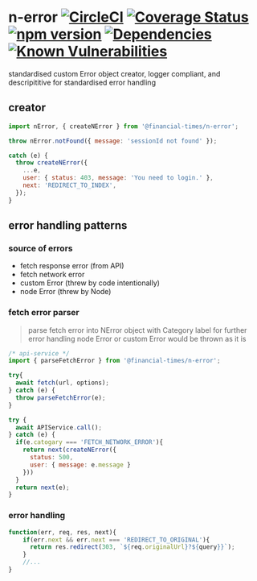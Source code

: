 # n-error [![CircleCI](https://circleci.com/gh/Financial-Times/n-error.svg?style=shield)](https://circleci.com/gh/Financial-Times/n-error) [![Coverage Status](https://coveralls.io/repos/github/Financial-Times/n-error/badge.svg?branch=master)](https://coveralls.io/github/Financial-Times/n-error?branch=master) [![npm version](https://badge.fury.io/js/%40financial-times%2Fn-error.svg)](https://badge.fury.io/js/%40financial-times%2Fn-error) [![Dependencies](https://david-dm.org/Financial-Times/n-error.svg)](https://david-dm.org/Financial-Times/n-error) [![Known Vulnerabilities](https://snyk.io/test/github/Financial-Times/n-error/badge.svg)](https://snyk.io/test/github/Financial-Times/n-error)

standardised custom Error object creator, logger compliant, and descripititive for standardised error handling

## creator
```js
import nError, { createNError } from '@financial-times/n-error';

throw nError.notFound({ message: 'sessionId not found' });

catch (e) {
  throw createNError({ 
    ...e,
    user: { status: 403, message: 'You need to login.' },
    next: 'REDIRECT_TO_INDEX',
  });
}
```

## error handling patterns

### source of errors
* fetch response error (from API)
* fetch network error
* custom Error (threw by code intentionally)
* node Error (threw by Node)

### fetch error parser
> parse fetch error into NError object with Category label for further error handling
> node Error or custom Error would be thrown as it is
```js
/* api-service */
import { parseFetchError } from '@financial-times/n-error';

try{
  await fetch(url, options);
} catch (e) {
  throw parseFetchError(e);
}
```
```js
try {
  await APIService.call();
} catch (e) {
  if(e.catogary === 'FETCH_NETWORK_ERROR'){
    return next(createNError({
      status: 500,
      user: { message: e.message }
    }))
  }
  return next(e);
}
```

### error handling
```js
function(err, req, res, next){
    if(err.next && err.next === 'REDIRECT_TO_ORIGINAL'){
      return res.redirect(303, `${req.originalUrl}?${query}}`);
    }
    //...
}
```
